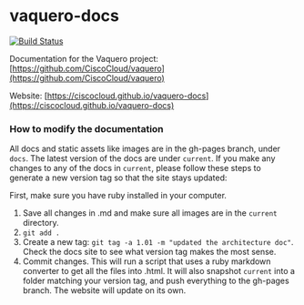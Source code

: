 # vaquero-docs
[![Build Status](https://drone.projectshipped.io/api/badges/CiscoCloud/vaquero-docs/status.svg)](https://drone.projectshipped.io/CiscoCloud/vaquero-docs)

Documentation for the Vaquero project: [https://github.com/CiscoCloud/vaquero](https://github.com/CiscoCloud/vaquero)

Website: [https://ciscocloud.github.io/vaquero-docs](https://ciscocloud.github.io/vaquero-docs)


### How to modify the documentation
All docs and static assets like images are in the gh-pages branch, under `docs`.
The latest version of the docs are under `current`. If you make any changes to any of the docs
in `current`, please follow these steps to generate a new version tag so that the site stays updated:

First, make sure you have ruby installed in your computer.

1. Save all changes in .md and make sure all images are in the `current` directory.
2. `git add .`
3. Create a new tag: `git tag -a 1.01 -m "updated the architecture doc"`. Check the docs site to see what version tag makes the most sense.
4. Commit changes. This will run a script that uses a ruby markdown converter to get all the files into .html. It will also snapshot `current` into a folder matching your version tag, and push everything to the gh-pages branch. The website will update on its own.
